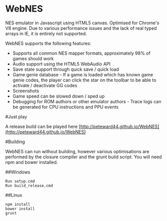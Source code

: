 WebNES
======

NES emulator in Javascript using HTML5 canvas. Optimised for Chrome's V8 engine. Due to various performance issues and the lack of real typed arrays in IE, it is entirely not supported.

WebNES supports the following features:

- Supports all common NES mapper formats, approximately 98% of games should work
- Audio support using the HTML5 WebAudio API
- Save state support through quick save / quick load
- Game genie database - If a game is loaded which has known game genie codes, the player can click the star on the toolbar to be able to activate / deactivate GG codes
- Screenshots
- Game speed can be slowed down / sped up
- Debugging for ROM authors or other emulator authors - Trace logs can be generated for CPU instructions and PPU events


#Just play

A release build can be played here [http://peteward44.github.io/WebNES](http://peteward44.github.io/WebNES)


#Building

WebNES can run without building, however various optimisations are performed by the closure compiler and the grunt build script.
You will need npm and bower installed.

##Windows

```
Run setup.cmd
Run build_release.cmd
```

##Linux

```
npm install
bower install
grunt
```




